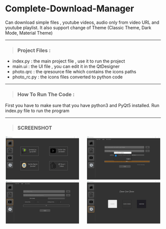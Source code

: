 # Complete-Download-Manager
Can download simple files , youtube videos, audio only from video URL and youtube playlist.
It also support change of Theme (Classic Theme, Dark Mode, Material Theme)


--------------------------------------------------------------------------
> ### Project Files :
 - index.py : the main project file , use it to run the project
 - main.ui : the UI file , you can edit it in the QtDesigner
 - photo.qrc : the qresource file which contains the icons paths
 - photo_rc.py : the icons files converted to python code


---------------------------------------------------------------------------
> ### How To Run The Code :
First you have to make sure that you have python3 and PyQt5 installed.
Run index.py file to run the program

----------------------------------------------------------------------------
> ### SCREENSHOT

<div align="center">
        <img width="47%" src="ScreenShot/Home.jpg" alt="Home screen" title="Home screen"</img>
        <img height="0" width="18px">
        <img width="47%" src="ScreenShot/Audio_Downloaded.jpg" alt="Audio screen" title="Audio screen"></img>
</div>
<div align="center">
        <img width="47%" src="ScreenShot/playlist.jpg" alt="Playlist screen" title="Playlist screen"</img>
        <img height="0" width="18px">
        <img width="47%" src="ScreenShot/Theme.jpg" alt="Theme screen" title="Theme screen"></img>
</div>
